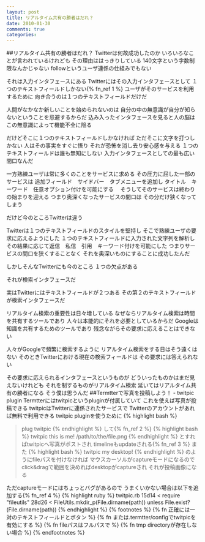 ```yaml
---
layout: post
title: リアルタイム共有の勝者はだれ？
date: 2010-01-30
comments: true
categories:
---
```


##リアルタイム共有の勝者はだれ？
Twitterは何故成功したのか
いろいろなことが言われているけれども
その理由ははっきりしている
140文字という字数制限なんかじゃない
followというユーザ連係の仕組みでもない

それは入力インタフェースにある
Twitterにはその入力インタフェースとして
１つのテキストフィールドしかない{% fn_ref 1 %}
ユーザがそのサービスを利用するために
向き合うのは１つのテキストフィールドだけだ

人間がなかなか新しいことを始められないのは
自分の中の無意識が自分が知らないということを忌避するからだ
込み入ったインタフェースを見ると人の脳は
この無意識によって機能不全に陥る

だけどそこに１つのテキストフィールドしかなければ
ただそこに文字を打つしかない
人はその事実をすぐに悟り
それが恐怖を消し去り安心感を与える
１つのテキストフィールドは誰も無知にしない
入力インタフェースとしての最も広い間口なんだ

一方熟練ユーザは常に多くのことをサービスに求める
その圧力に屈した一部のサービスは
追加フィールド　サイドバー　タブメニューを追加し
タイトル　キーワード　任意オプション付けを可能にする　
そうしてそのサービスは終わりの始まりを迎える
つまり奥深くなったサービスの間口は
その分だけ狭くなってしまう

だけど今のところTwitterは違う

Twitterは１つのテキストフィールドのスタイルを堅持し
そこで熟練ユーザの要求に応えるようにした
１つのテキストフィールドに入力された文字列を解析し
その結果に応じて返信　私信　引用　キーワード付けを可能にした
つまりサービスの間口を狭くすることなく
それを奥深いものにすることに成功したんだ

しかしそんなTwitterにも今のところ
１つの欠点がある

それが検索インタフェースだ

実はTwitterにはテキストフィールドが２つある
その第２のテキストフィールドが検索インタフェースだ

リアルタイム検索の重要性は日々増している
なぜならリアルタイム検索は時間を共有するツールであり
人々は本能的にそれを必要としているからだ
Googleは知識を共有するためのツールであり
残念ながらその要求に応えることはできない

人々がGoogleで頻繁に検索するように
リアルタイム検索をする日はそう遠くはない
そのときTwitterにおける現在の検索フィールドは
その要求には答えられない

その要求に応えられるインタフェースというものが
どういったものかはまだ見えないけれども
それを制するものがリアルタイム検索
延いてはリアルタイム共有の勝者になる
そう僕は思うんだ
##Termtterで写真を投稿しよう！ - twitpic plugin
Termtterにはtwitpicというpluginが付属していて
これを使えば写真が投稿できる
twitpicはTwitterに連係されたサービスで
Twitterのアカウントがあれば無料で利用できる
twitpic pluginを使うために
{% highlight bash %}
> plug twitpic
{% endhighlight %}
して{% fn_ref 2 %}
{% highlight  bash %}
> twitpic this is me! /path/to/the/file.png
{% endhighlight %}
とすればtwitpicへ写真がポストされ
timelineもupdateされる{% fn_ref 3 %}
また
{% highlight  bash %}
> twitpic my desktop!
{% endhighlight %}
のようにfileパスを付けなければ
マウスカーソルがcaptureモードになるので
click&dragで範囲を決めればdesktopがcaptureされ
それが投稿画像になる

ただcaptureモードにはちょっとバグがあるので
うまくいかない場合は以下を追加する{% fn_ref 4 %}
{% highlight ruby %}
twitpic.rb
15d14
< require "fileutils"
28d26
<     FileUtils.mkdir_p(File.dirname(path)) unless File.exist?(File.dirname(path))
{% endhighlight %}
{% footnotes %}
   {% fn 正確には一対のテキストフィールドとボタン %}
   {% fn または.termtter/configでtwitpicを有効にする %}
   {% fn fileパスはフルパスで %}
   {% fn tmp directoryが存在しない場合 %}
{% endfootnotes %}
